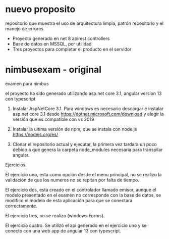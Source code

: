 # nuevo proposito
repositorio que muestra el uso de arquitectura limpia, patrón repositorio y el manejo de errores.

* Proyecto generado en net 8 apirest controllers
* Base de datos en MSSQL, por utilidad
* Tres proyectos para completar el producto en el servidor

# nimbusexam - original
examen para nimbus

el proyecto ha sido generado utilizando asp.net core 3.1, angular version 13 con typescript

1. Instalar AspNetCore 3.1. Para windows es necesario descargar e instalar asp.net core 3.1 desde
https://dotnet.microsoft.com/download
y elegir la versión que es compatible con vs 2019

2. Instalar la ultima versión de npm, que se instala con node.js
https://nodejs.org/es/

3. Clonar el repositorio actual y ejecutar, la primera vez tardara un poco debido a que genera la carpeta node_modules
necesaria para transpilar angular.

Ejercicios.

El ejercicio uno, esta como opción desde el menu principal, no se realizo la validación de que los numeros no se repitan
por falta de tiempo.

El ejercicio dos, esta creado en el controlador llamado emisor, aunque el modelo presentado en el examén no corresponde
con la base de datos, se modifico el modelo de esta aplicación para que se conectara correctamente.

El ejercicio tres, no se realizo (windows Forms).

El ejercicio cuatro. Se utilizó el api generado en el ejercicio uno y se conecto con una web app de angular 13
con typescript.


